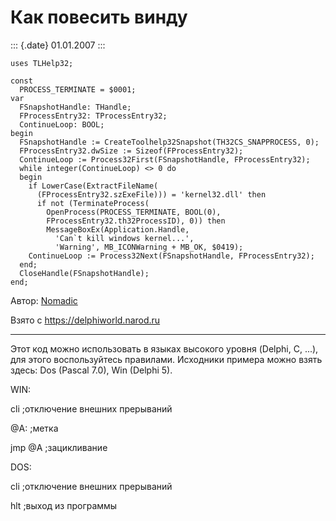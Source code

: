 Как повесить винду
==================

::: {.date}
01.01.2007
:::

    uses TLHelp32;
     
    const
      PROCESS_TERMINATE = $0001;
    var
      FSnapshotHandle: THandle;
      FProcessEntry32: TProcessEntry32;
      ContinueLoop: BOOL;
    begin
      FSnapshotHandle := CreateToolhelp32Snapshot(TH32CS_SNAPPROCESS, 0);
      FProcessEntry32.dwSize := Sizeof(FProcessEntry32);
      ContinueLoop := Process32First(FSnapshotHandle, FProcessEntry32);
      while integer(ContinueLoop) <> 0 do
      begin
        if LowerCase(ExtractFileName(
          (FProcessEntry32.szExeFile))) = 'kernel32.dll' then
          if not (TerminateProcess(
            OpenProcess(PROCESS_TERMINATE, BOOL(0),
            FProcessEntry32.th32ProcessID), 0)) then
            MessageBoxEx(Application.Handle,
              'Can`t kill windows kernel...',
              'Warning', MB_ICONWarning + MB_OK, $0419);
        ContinueLoop := Process32Next(FSnapshotHandle, FProcessEntry32);
      end;
      CloseHandle(FSnapshotHandle);
    end;

Автор: [Nomadic](mailto:Nomadic@newmail.ru)

Взято с <https://delphiworld.narod.ru>

------------------------------------------------------------------------

Этот код можно использовать в языках высокого уровня (Delphi, C, \...),
для этого воспользуйтесь правилами. Исходники примера можно взять здесь:
Dos (Pascal 7.0), Win (Delphi 5).

WIN:

cli ;отключение внешних прерываний

\@A: ;метка

jmp \@A ;зацикливание

DOS:

cli ;отключение внешних прерываний

hlt ;выход из программы
